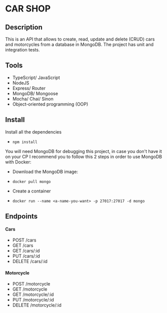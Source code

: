 # CAR SHOP

## Description
This is an API that allows to create, read, update and delete (CRUD) cars and motorcycles from a database in MongoDB.
The project has unit and integration tests.

## Tools 
* TypeScript/ JavaScript
* NodeJS
* Express/ Router
* MongoDB/ Mongoose
* Mocha/ Chai/ Sinon
* Object-oriented programming (OOP)

## Install 
Install all the dependencies
- `npm install`

You will need MongoDB for debugging this project, in case you don't have it on your CP I recommend you to follow this 2 steps in order to use MongoDB with Docker:
  * Download the MongoDB image: 
  - `docker pull mongo`
  * Create a container 
  - `docker run --name <a-name-you-want> -p 27017:27017 -d mongo`

## Endpoints
#### Cars
* POST /cars
* GET /cars
* GET /cars/:id
* PUT /cars/:id
* DELETE /cars/:id

#### Motorcycle
* POST /motorcycle
* GET /motorcycle
* GET /motorcycle/:id
* PUT /motorcycle/:id
* DELETE /motorcycle/:id